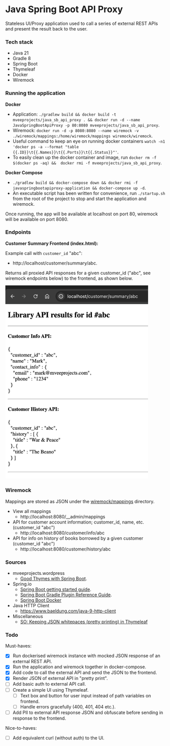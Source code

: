 # Java Spring Boot API Proxy

Stateless UI/Proxy application used to call a series of external REST APIs and present the result back to the user.

### Tech stack
* Java 21
* Gradle 8
* Spring Boot
* Thymeleaf
* Docker
* Wiremock

### Running the application

**Docker**
* Application: `./gradlew build && docker build -t mveeprojects/java_sb_api_proxy . && docker run -d --name JavaSpringBootApiProxy -p 80:8080 mveeprojects/java_sb_api_proxy`.
* Wiremock: `docker run -d -p 8080:8080 --name wiremock -v ./wiremock/mappings:/home/wiremock/mappings wiremock/wiremock`.
* Useful command to keep an eye on running docker containers `watch -n1 'docker ps -a --format "table {{.ID}}\t{{.Names}}\t{{.Ports}}\t{{.Status}}"'`.
* To easily clean up the docker container and image, run `docker rm -f $(docker ps -aq) &&  docker rmi -f mveeprojects/java_sb_api_proxy`.

**Docker Compose**
* `./gradlew build && docker-compose down && docker rmi -f javaspringbootapiproxy-application && docker-compose up -d`.
* An executable script has been written for convenience, run `./startup.sh` from the root of the project to stop and start the application and wiremock.
  
Once running, the app will be available at localhost on port 80, wiremock will be available on port 8080.

### Endpoints

**Customer Summary Frontend (index.html):** 

Example call with `customer_id` "abc":
* http://localhost/customer/summary/abc.

Returns all proxied API responses for a given customer_id ("abc", see wiremock endpoints below) to the frontend, as shown below.

<img src="images/library_sumary_endpoint.png" alt="library_sumary_endpoint.png" width="450"/>

### Wiremock

Mappings are stored as JSON under the [wiremock/mappings](./wiremock/mappings) directory.

* View all mappings
  * http://localhost:8080/__admin/mappings
* API for customer account information; customer_id, name, etc. (customer_id "abc")
  * http://localhost:8080/customer/info/abc
* API for info on history of books borrowed by a given customer (customer_id "abc")
  * http://localhost:8080/customer/history/abc

### Sources
* mveeprojects.wordpress
  * [Good Thymes with Spring Boot](https://mveeprojects.wordpress.com/2017/11/11/good-thymes-with-spring-boot/).
* Spring.io
  * [Spring Boot getting started guide](https://spring.io/guides/gs/spring-boot).
  * [Spring Boot Gradle Plugin Reference Guide](https://docs.spring.io/spring-boot/docs/current/gradle-plugin/reference/htmlsingle/).
  * [Spring Boot Docker](https://spring.io/guides/topicals/spring-boot-docker)
* Java HTTP Client
  * https://www.baeldung.com/java-9-http-client
* Miscellaneous
  * [SO: Keeping JSON whitepaces (pretty printing) in Thymeleaf](https://stackoverflow.com/questions/62822117/displaying-pretty-printed-json-from-variable-with-java-spring-boot-thymeleaf) 

### Todo

Must-haves:
* [x] Run dockerised wiremock instance with mocked JSON response of an external REST API.
* [x] Run the application and wiremock together in docker-compose.
* [x] Add code to call the external API and send the JSON to the frontend.
* [x] Render JSON of external API in "pretty print".
* [ ] Add basic auth to external API call.
* [ ] Create a simple UI using Thymeleaf.
  * [ ] Text box and button for user input instead of path variables on frontend.
  * [ ] Handle errors gracefully (400, 401, 404 etc.).
* [ ] Add PII to external API response JSON and obfuscate before sending in response to the frontend.

Nice-to-haves:
* [ ] Add equivalent curl (without auth) to the UI.
